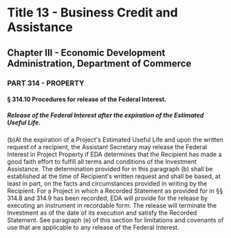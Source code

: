 
# Title 13 - Business Credit and Assistance
## Chapter III - Economic Development Administration, Department of Commerce
### PART 314 - PROPERTY
#### § 314.10 Procedures for release of the Federal Interest.
##### Release of the Federal Interest after the expiration of the Estimated Useful Life.

(b)At the expiration of a Project's Estimated Useful Life and upon the written request of a recipient, the Assistant Secretary may release the Federal Interest in Project Property if EDA determines that the Recipient has made a good faith effort to fulfill all terms and conditions of the Investment Assistance. The determination provided for in this paragraph (b) shall be established at the time of Recipient's written request and shall be based, at least in part, on the facts and circumstances provided in writing by the Recipient. For a Project in which a Recorded Statement as provided for in §§ 314.8 and 314.9 has been recorded, EDA will provide for the release by executing an instrument in recordable form. The release will terminate the Investment as of the date of its execution and satisfy the Recorded Statement. See paragraph (e) of this section for limitations and covenants of use that are applicable to any release of the Federal Interest.
